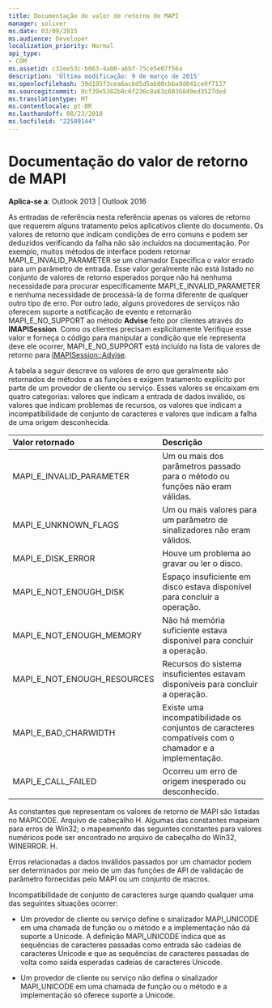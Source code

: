 ```yaml
---
title: Documentação do valor de retorno de MAPI
manager: soliver
ms.date: 03/09/2015
ms.audience: Developer
localization_priority: Normal
api_type:
- COM
ms.assetid: c32ee53c-b063-4a00-a6bf-75ce5e07f56a
description: 'Última modificação: 9 de março de 2015'
ms.openlocfilehash: 39d195f3cea6acbd5d5ab80cbba9d041ce9f7137
ms.sourcegitcommit: 0cf39e5382b8c6f236c8a63c6036849ed3527ded
ms.translationtype: MT
ms.contentlocale: pt-BR
ms.lasthandoff: 08/23/2018
ms.locfileid: "22589144"
---
```

# <a name="mapi-return-value-documentation"></a>Documentação do valor de retorno de MAPI

  
  
**Aplica-se a**: Outlook 2013 | Outlook 2016 
  
As entradas de referência nesta referência apenas os valores de retorno que requerem alguns tratamento pelos aplicativos cliente do documento. Os valores de retorno que indicam condições de erro comuns e podem ser deduzidos verificando da falha não são incluídos na documentação. Por exemplo, muitos métodos de interface podem retornar MAPI_E_INVALID_PARAMETER se um chamador Especifica o valor errado para um parâmetro de entrada. Esse valor geralmente não está listado no conjunto de valores de retorno esperados porque não há nenhuma necessidade para procurar especificamente MAPI_E_INVALID_PARAMETER e nenhuma necessidade de processá-la de forma diferente de qualquer outro tipo de erro. Por outro lado, alguns provedores de serviços não oferecem suporte a notificação de evento e retornarão MAPI_E_NO_SUPPORT ao método **Advise** feito por clientes através do **IMAPISession**. Como os clientes precisam explicitamente Verifique esse valor e forneça o código para manipular a condição que ele representa deve ele ocorrer, MAPI_E_NO_SUPPORT está incluído na lista de valores de retorno para [IMAPISession::Advise](imapisession-advise.md).
  
A tabela a seguir descreve os valores de erro que geralmente são retornados de métodos e as funções e exigem tratamento explícito por parte de um provedor de cliente ou serviço. Esses valores se encaixam em quatro categorias: valores que indicam a entrada de dados inválido, os valores que indicam problemas de recursos, os valores que indicam a incompatibilidade de conjunto de caracteres e valores que indicam a falha de uma origem desconhecida.
  
|**Valor retornado**|**Descrição**|
|:-----|:-----|
|MAPI_E_INVALID_PARAMETER  <br/> |Um ou mais dos parâmetros passado para o método ou funções não eram válidas.  <br/> |
|MAPI_E_UNKNOWN_FLAGS  <br/> |Um ou mais valores para um parâmetro de sinalizadores não eram válidos.  <br/> |
|MAPI_E_DISK_ERROR  <br/> |Houve um problema ao gravar ou ler o disco.  <br/> |
|MAPI_E_NOT_ENOUGH_DISK  <br/> |Espaço insuficiente em disco estava disponível para concluir a operação.  <br/> |
|MAPI_E_NOT_ENOUGH_MEMORY  <br/> |Não há memória suficiente estava disponível para concluir a operação.  <br/> |
|MAPI_E_NOT_ENOUGH_RESOURCES  <br/> |Recursos do sistema insuficientes estavam disponíveis para concluir a operação.  <br/> |
|MAPI_E_BAD_CHARWIDTH  <br/> |Existe uma incompatibilidade os conjuntos de caracteres compatíveis com o chamador e a implementação.  <br/> |
|MAPI_E_CALL_FAILED  <br/> |Ocorreu um erro de origem inesperado ou desconhecido.  <br/> |
   
As constantes que representam os valores de retorno de MAPI são listadas no MAPICODE. Arquivo de cabeçalho H. Algumas das constantes mapeiam para erros de Win32; o mapeamento das seguintes constantes para valores numéricos pode ser encontrado no arquivo de cabeçalho do Win32, WINERROR. H.
  
Erros relacionadas a dados inválidos passados por um chamador podem ser determinados por meio de um das funções de API de validação de parâmetro fornecidas pelo MAPI ou um conjunto de macros. 
  
Incompatibilidade de conjunto de caracteres surge quando qualquer uma das seguintes situações ocorrer:
  
- Um provedor de cliente ou serviço define o sinalizador MAPI_UNICODE em uma chamada de função ou o método e a implementação não dá suporte a Unicode. A definição MAPI_UNICODE indica que as sequências de caracteres passadas como entrada são cadeias de caracteres Unicode e que as sequências de caracteres passadas de volta como saída esperadas cadeias de caracteres Unicode.
    
- Um provedor de cliente ou serviço não defina o sinalizador MAPI_UNICODE em uma chamada de função ou o método e a implementação só oferece suporte a Unicode.
    

